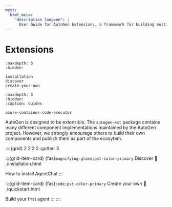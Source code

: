 ```yaml
---
myst:
  html_meta:
    "description lang=en": |
      User Guide for AutoGen Extensions, a framework for building multi-agent applications with AI agents.
---
```


# Extensions

```{toctree}
:maxdepth: 3
:hidden:

installation
discover
create-your-own
```

```{toctree}
:maxdepth: 3
:hidden:
:caption: Guides

azure-container-code-executor
```

AutoGen is designed to be extensible. The `autogen-ext` package contains many different component implementations maintained by the AutoGen project. However, we strongly encourage others to build their own components and publish them as part of the ecosytem.


::::{grid} 2 2 2 2
:gutter: 3

:::{grid-item-card} {fas}`magnifying-glass;pst-color-primary` Discover
:link: ./installation.html

How to install AgentChat
:::

:::{grid-item-card} {fas}`code;pst-color-primary` Create your own
:link: ./quickstart.html

Build your first agent
:::
::::
